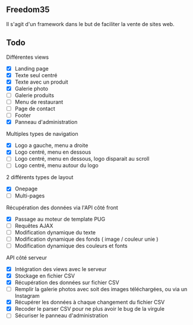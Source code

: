 ## Freedom35

Il s'agit d'un framework dans le but de faciliter la vente de sites web.

## Todo

Différentes views
- [x] Landing page
- [x] Texte seul centré
- [x] Texte avec un produit
- [x] Galerie photo
- [ ] Galerie produits
- [ ] Menu de restaurant
- [ ] Page de contact
- [ ] Footer
- [x] Panneau d'administration

Multiples types de navigation
- [x] Logo a gauche, menu a droite
- [x] Logo centré, menu en dessous
- [ ] Logo centré, menu en dessous, logo disparait au scroll
- [ ] Logo centré, menu autour du logo

2 différents types de layout
- [x] Onepage
- [ ] Multi-pages

Récupération des données via l'API côté front
- [x] Passage au moteur de template PUG
- [ ] Requêtes AJAX
- [ ] Modification dynamique du texte
- [ ] Modification dynamique des fonds ( image / couleur unie )
- [ ] Modification dynamique des couleurs et fonts

API côté serveur
- [x] Intégration des views avec le serveur
- [x] Stockage en fichier CSV
- [x] Récupération des données sur fichier CSV
- [ ] Remplir la galerie photos avec soit des images téléchargées, ou via un Instagram
- [x] Récupérer les données à chaque changement du fichier CSV
- [x] Recoder le parser CSV pour ne plus avoir le bug de la virgule
- [ ] Sécuriser le panneau d'administration
